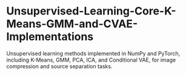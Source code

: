# Unsupervised-Learning-Core-K-Means-GMM-and-CVAE-Implementations
Unsupervised learning methods implemented in NumPy and PyTorch, including K-Means, GMM, PCA, ICA, and Conditional VAE, for image compression and source separation tasks.
